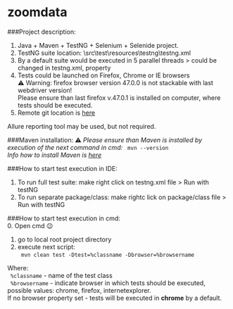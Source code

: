 # zoomdata

###Project description:
1. Java + Maven + TestNG + Selenium + Selenide project.
2. TestNG suite location: \src\test\resources\testng\testng.xml
3. By a default suite would be executed in 5 parallel threads > could be changed in testng.xml, property <thread-count>
4. Tests could be launched on Firefox, Chrome or IE browsers  
 :warning: Warning: firefox browser version 47.0.0 is not stackable with last webdriver version!  
 Please ensure than last firefox v.47.0.1 is installed on computer, where tests should be executed.  
5. Remote git location is [here](https://github.com/Vitalik549/zoomdata/)


Allure reporting tool may be used, but not required.


###Maven installation:
 :warning: *Please ensure than Maven is installed by execution of the next command in cmd:* ```  mvn --version  ```  
*Info how to install Maven is [here](https://github.com/Vitalik549/zoomdata/)*


###How to start test execution in IDE:  
1. To run full test suite: make right click on testng.xml file > Run with testNG  
2. To run separate package/class: make rightc lick on package/class file > Run with testNG  


###How to start test execution in cmd:  
0. Open cmd :wink:  
1. go to local root project directory  
2. execute next script:  
```  mvn clean test -Dtest=%classname -Dbrowser=%browsername  ```  

Where:  
``` %classname```  - name of the test class  
``` %browsername```  - indicate browser in which tests should be executed, possible values: chrome, firefox, internetexplorer.  
If no browser property set - tests will be executed in **chrome** by a default.  
